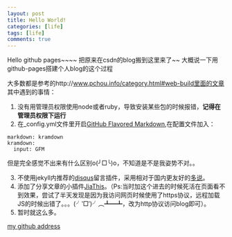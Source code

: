 ```yaml
---
layout: post
title: Hello World!
categories: [life]
tags: [life]
comments: true
---
```


Hello github pages~~~~
把原来在csdn的blog搬到这里来了~~
大概说一下用github-pages搭建个人blog的这个过程

大多数都是参考的http://www.pchou.info/category.html#web-build里面的文章
其中遇到的事情：
1. 没有用管理员权限使用node或者ruby，导致安装某些包的时候报错，**记得在管理员权限下运行**
2. 在_config.yml文件里开启[GitHub Flavored Markdown](https://help.github.com/articles/github-flavored-markdown),在配置文件加入：
```
markdown: kramdown
kramdown:
  input: GFM
```
但是完全感觉不出来有什么区别o(╯□╰)o，不知道是不是我姿势不对。。

3. 不使用jekyll内推荐的[disqus](https://disqus.com/home/welcome/)留言插件，采用相对于国内更友好的[多说](http://duoshuo.com/)。
4. 添加了分享文章的小插件[JiaThis](http://www.jiathis.com/)。（Ps:当时加这个进去的时候死活在页面看不到效果，尝试了半天发现是因为我访问网页时候使用了https协议，远程加载JS的时候出错了。。。(╯‵□′)╯︵┻━┻，改为http协议访问blog即可）。
5. 暂时就这么多。

<a class="btn btn-default" href="https://github.com/Yuliang-Lee">my github address</a>
